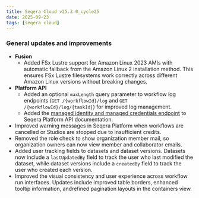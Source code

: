 ```yaml
---
title: Seqera Cloud v25.3.0_cycle25
date: 2025-09-23
tags: [seqera cloud]
---
```


### General updates and improvements

- **Fusion**
  - Added FSx Lustre support for Amazon Linux 2023 AMIs with automatic fallback from the Amazon Linux 2 installation method. This ensures FSx Lustre filesystems work correctly across different Amazon Linux versions without breaking changes.
- **Platform API**
  - Added an optional `maxLength` query parameter to workflow log endpoints (`GET /{workflowId}/log` and `GET /{workflowId}/log/{taskId}`) for improved log management.
  - Added the [managed identity and managed credentials endpoint](https://docs.seqera.io/platform-api/info/identities-info) to Seqera Platform API documentation.
- Improved warning messages in Seqera Platform when workflows are cancelled or Studios are stopped due to insufficient credits.
- Removed the role check to show organization member mail, so organization owners can now view member and collaborator emails.
- Added user tracking fields to datasets and dataset versions. Datasets now include a `lastUpdatedBy` field to track the user who last modified the dataset, while dataset versions include a `createdBy` field to track the user who created each version.
- Improved the visual consistency and user experience across workflow run interfaces. Updates include improved table borders, enhanced tooltip information, andrefined pagination layouts in the containers view.

